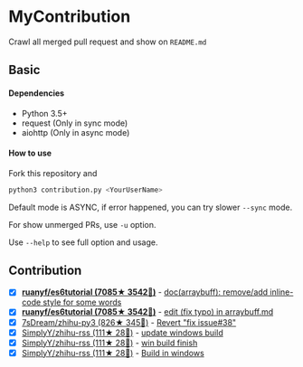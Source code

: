 
# MyContribution

Crawl all merged pull request and show on `README.md`

## Basic

#### Dependencies

 - Python 3.5+
 - request (Only in sync mode)
 - aiohttp (Only in async mode)

#### How to use

Fork this repository and 

```bash
python3 contribution.py <YourUserName>
```

Default mode is ASYNC, if error happened, you can try slower `--sync` mode.

For show unmerged PRs, use `-u` option.

Use `--help` to see full option and usage.

## Contribution

- [x] [**ruanyf/es6tutorial (7085★ 3542🍴)**](https://github.com/ruanyf/es6tutorial) - [doc(arraybuff): remove/add inline-code style for some words](https://github.com/ruanyf/es6tutorial/pulls/255)
- [x] [**ruanyf/es6tutorial (7085★ 3542🍴)**](https://github.com/ruanyf/es6tutorial) - [edit (fix typo) in arraybuff.md](https://github.com/ruanyf/es6tutorial/pulls/250)
- [x] [7sDream/zhihu-py3 (826★ 345🍴)](https://github.com/7sDream/zhihu-py3) - [Revert "fix issue#38"](https://github.com/7sDream/zhihu-py3/pulls/40)
- [x] [SimplyY/zhihu-rss (111★ 28🍴)](https://github.com/SimplyY/zhihu-rss) - [update windows build](https://github.com/SimplyY/zhihu-rss/pulls/24)
- [x] [SimplyY/zhihu-rss (111★ 28🍴)](https://github.com/SimplyY/zhihu-rss) - [win build finish](https://github.com/SimplyY/zhihu-rss/pulls/22)
- [x] [SimplyY/zhihu-rss (111★ 28🍴)](https://github.com/SimplyY/zhihu-rss) - [Build in windows](https://github.com/SimplyY/zhihu-rss/pulls/21)
